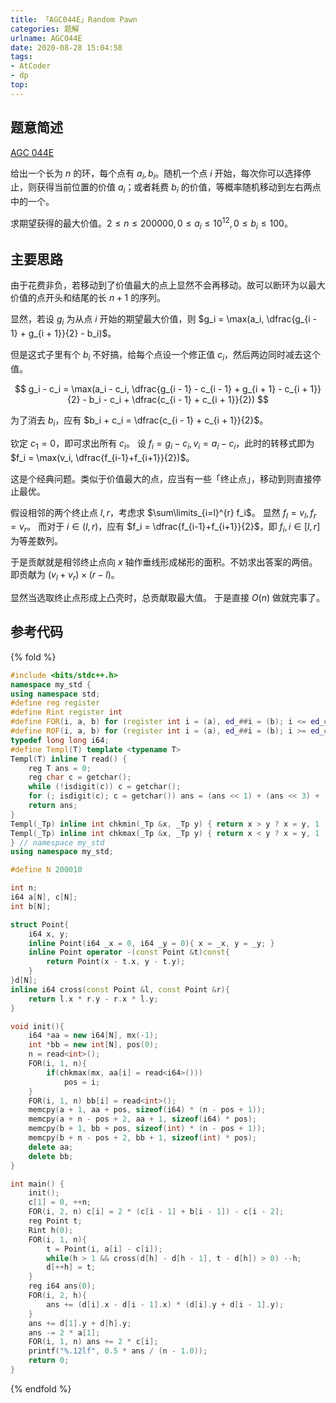 ```yaml
---
title: 「AGC044E」Random Pawn
categories: 题解
urlname: AGC044E
date: 2020-08-28 15:04:58
tags:
- AtCoder
- dp
top:
---
```


## 题意简述

[AGC 044E](https://atcoder.jp/contests/agc044/tasks/agc044_e)

给出一个长为 $n$ 的环，每个点有 $a_i, b_i$。随机一个点 $i$ 开始，每次你可以选择停止，则获得当前位置的价值 $a_i$；或者耗费 $b_i$ 的价值，等概率随机移动到左右两点中的一个。

求期望获得的最大价值。$2\le n\le 200000, 0\le a_i\le 10^{12}, 0\le b_i\le 100$。

<!-- more -->

## 主要思路

由于花费非负，若移动到了价值最大的点上显然不会再移动。故可以断环为以最大价值的点开头和结尾的长 $n+1$ 的序列。

显然，若设 $g_i$ 为从点 $i$ 开始的期望最大价值，则 $g_i = \max(a_i, \dfrac{g_{i - 1} + g_{i + 1}}{2} - b_i)$。

但是这式子里有个 $b_i$ 不好搞，给每个点设一个修正值 $c_i$，然后两边同时减去这个值。

$$
g_i - c_i = \max(a_i - c_i, \dfrac{g_{i - 1} - c_{i - 1} + g_{i + 1} - c_{i + 1}}{2} - b_i - c_i + \dfrac{c_{i - 1} + c_{i + 1}}{2})
$$

为了消去 $b_i$，应有 $b_i + c_i = \dfrac{c_{i - 1} + c_{i + 1}}{2}$。

钦定 $c_1 = 0$，即可求出所有 $c_i$。
设 $f_i = g_i - c_i, v_i = a_i - c_i$，此时的转移式即为 $f_i = \max(v_i, \dfrac{f_{i-1}+f_{i+1}}{2})$。

这是个经典问题。类似于价值最大的点，应当有一些「终止点」，移动到则直接停止最优。

假设相邻的两个终止点 $l, r$，考虑求 $\sum\limits_{i=l}^{r} f_i$。
显然 $f_l = v_l, f_r = v_r$。
而对于 $i\in(l, r)$，应有 $f_i = \dfrac{f_{i-1}+f_{i+1}}{2}$，即 $f_i, i\in[l, r]$ 为等差数列。

于是贡献就是相邻终止点向 $x$ 轴作垂线形成梯形的面积。不妨求出答案的两倍。
即贡献为 $(v_l + v_r) \times (r - l)$。

显然当选取终止点形成上凸壳时，总贡献取最大值。
于是直接 $O(n)$ 做就完事了。

## 参考代码

{% fold %}
```cpp
#include <bits/stdc++.h>
namespace my_std {
using namespace std;
#define reg register
#define Rint register int
#define FOR(i, a, b) for (register int i = (a), ed_##i = (b); i <= ed_##i; ++i)
#define ROF(i, a, b) for (register int i = (a), ed_##i = (b); i >= ed_##i; --i)
typedef long long i64;
#define Templ(T) template <typename T>
Templ(T) inline T read() {
    reg T ans = 0;
    reg char c = getchar();
    while (!isdigit(c)) c = getchar();
    for (; isdigit(c); c = getchar()) ans = (ans << 1) + (ans << 3) + (c ^ 48);
    return ans;
}
Templ(_Tp) inline int chkmin(_Tp &x, _Tp y) { return x > y ? x = y, 1 : 0; }
Templ(_Tp) inline int chkmax(_Tp &x, _Tp y) { return x < y ? x = y, 1 : 0; }
} // namespace my_std
using namespace my_std;

#define N 200010

int n;
i64 a[N], c[N];
int b[N];

struct Point{
    i64 x, y;
    inline Point(i64 _x = 0, i64 _y = 0){ x = _x, y = _y; }
    inline Point operator -(const Point &t)const{
        return Point(x - t.x, y - t.y);
    }
}d[N];
inline i64 cross(const Point &l, const Point &r){
    return l.x * r.y - r.x * l.y;
}

void init(){
    i64 *aa = new i64[N], mx(-1);
    int *bb = new int[N], pos(0);
    n = read<int>();
    FOR(i, 1, n){
        if(chkmax(mx, aa[i] = read<i64>()))
            pos = i;
    }
    FOR(i, 1, n) bb[i] = read<int>();
    memcpy(a + 1, aa + pos, sizeof(i64) * (n - pos + 1));
    memcpy(a + n - pos + 2, aa + 1, sizeof(i64) * pos);
    memcpy(b + 1, bb + pos, sizeof(int) * (n - pos + 1));
    memcpy(b + n - pos + 2, bb + 1, sizeof(int) * pos);
    delete aa;
    delete bb;
}

int main() {
    init();
    c[1] = 0, ++n;
    FOR(i, 2, n) c[i] = 2 * (c[i - 1] + b[i - 1]) - c[i - 2];
    reg Point t;
    Rint h(0);
    FOR(i, 1, n){
        t = Point(i, a[i] - c[i]);
        while(h > 1 && cross(d[h] - d[h - 1], t - d[h]) > 0) --h;
        d[++h] = t;
    }
    reg i64 ans(0);
    FOR(i, 2, h){
        ans += (d[i].x - d[i - 1].x) * (d[i].y + d[i - 1].y);
    }
    ans += d[1].y + d[h].y;
    ans -= 2 * a[1];
    FOR(i, 1, n) ans += 2 * c[i];
    printf("%.12lf", 0.5 * ans / (n - 1.0));
    return 0;
}
```
{% endfold %}